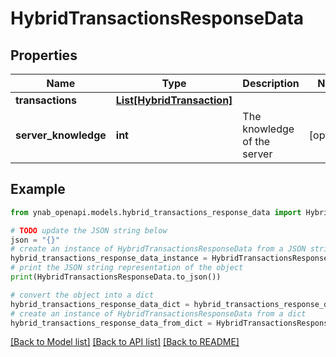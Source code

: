 # HybridTransactionsResponseData


## Properties

Name | Type | Description | Notes
------------ | ------------- | ------------- | -------------
**transactions** | [**List[HybridTransaction]**](HybridTransaction.md) |  | 
**server_knowledge** | **int** | The knowledge of the server | [optional] 

## Example

```python
from ynab_openapi.models.hybrid_transactions_response_data import HybridTransactionsResponseData

# TODO update the JSON string below
json = "{}"
# create an instance of HybridTransactionsResponseData from a JSON string
hybrid_transactions_response_data_instance = HybridTransactionsResponseData.from_json(json)
# print the JSON string representation of the object
print(HybridTransactionsResponseData.to_json())

# convert the object into a dict
hybrid_transactions_response_data_dict = hybrid_transactions_response_data_instance.to_dict()
# create an instance of HybridTransactionsResponseData from a dict
hybrid_transactions_response_data_from_dict = HybridTransactionsResponseData.from_dict(hybrid_transactions_response_data_dict)
```
[[Back to Model list]](../README.md#documentation-for-models) [[Back to API list]](../README.md#documentation-for-api-endpoints) [[Back to README]](../README.md)


